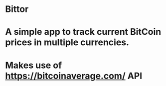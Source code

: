 # Bittor

# A simple app to track current BitCoin prices in multiple currencies.
# Makes use of https://bitcoinaverage.com/ API
